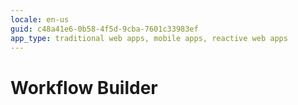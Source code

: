 ```yaml
---
locale: en-us
guid: c48a41e6-0b58-4f5d-9cba-7601c33983ef
app_type: traditional web apps, mobile apps, reactive web apps
---
```


<div class="hidden"><h1>Workflow Builder</h1></div>
